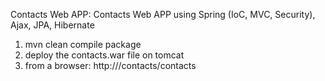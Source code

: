
Contacts Web APP: Contacts Web APP using Spring (IoC, MVC, Security), Ajax, JPA, Hibernate

1. mvn clean compile package
2. deploy the contacts.war file on tomcat
3. from a browser: http://<tomcat host:port>/contacts/contacts

